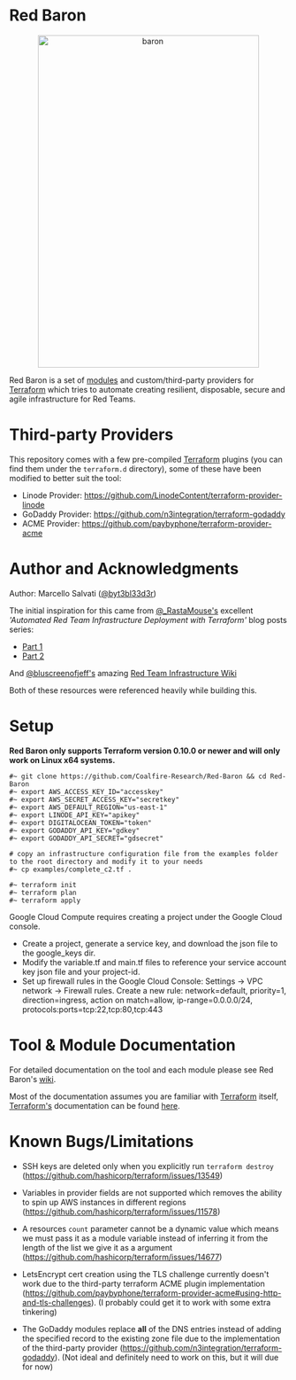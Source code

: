 # Red Baron

<p align="center">
  <img src="https://orig00.deviantart.net/5aae/f/2016/085/0/5/bloody_baron_by_synestesi_art-d9wjp94.jpg" width="400" height="600" alt="baron"/>
</p>


Red Baron is a set of [modules](https://www.terraform.io/docs/modules/index.html) and custom/third-party providers for [Terraform](https://www.terraform.io/) which tries to automate creating resilient, disposable, secure and agile infrastructure for Red Teams.

# Third-party Providers

This repository comes with a few pre-compiled [Terraform](https://www.terraform.io/) plugins (you can find them under the ```terraform.d``` directory), some of these have been modified to better suit the tool:

- Linode Provider: https://github.com/LinodeContent/terraform-provider-linode
- GoDaddy Provider: https://github.com/n3integration/terraform-godaddy
- ACME Provider: https://github.com/paybyphone/terraform-provider-acme

# Author and Acknowledgments

Author: Marcello Salvati ([@byt3bl33d3r](https://twitter.com/byt3bl33d3r))

The initial inspiration for this came from [@_RastaMouse's](https://twitter.com/_RastaMouse) excellent *'Automated Red Team Infrastructure Deployment with Terraform'* blog posts series:
- [Part 1](https://rastamouse.me/2017/08/automated-red-team-infrastructure-deployment-with-terraform---part-1/)
- [Part 2](https://rastamouse.me/2017/09/automated-red-team-infrastructure-deployment-with-terraform---part-2/)

And [@bluscreenofjeff's](https://twitter.com/bluscreenofjeff) amazing [Red Team Infrastructure Wiki](https://github.com/bluscreenofjeff/Red-Team-Infrastructure-Wiki)

Both of these resources were referenced heavily while building this.

# Setup

**Red Baron only supports Terraform version 0.10.0 or newer and will only work on Linux x64 systems.** 

```
#~ git clone https://github.com/Coalfire-Research/Red-Baron && cd Red-Baron
#~ export AWS_ACCESS_KEY_ID="accesskey"
#~ export AWS_SECRET_ACCESS_KEY="secretkey"
#~ export AWS_DEFAULT_REGION="us-east-1"
#~ export LINODE_API_KEY="apikey"
#~ export DIGITALOCEAN_TOKEN="token"
#~ export GODADDY_API_KEY="gdkey"
#~ export GODADDY_API_SECRET="gdsecret"

# copy an infrastructure configuration file from the examples folder to the root directory and modify it to your needs
#~ cp examples/complete_c2.tf .

#~ terraform init
#~ terraform plan
#~ terraform apply
```
Google Cloud Compute requires creating a project under the Google Cloud console. 
- Create a project, generate a service key, and download the json file to the google_keys dir. 
- Modify the variable.tf and main.tf files to reference your service account key json file and your project-id. 
- Set up firewall rules in the Google Cloud Console: Settings -> VPC network -> Firewall rules. Create a new rule: network=default, priority=1, direction=ingress, action on match=allow, ip-range=0.0.0.0/24, protocols:ports=tcp:22,tcp:80,tcp:443

# Tool & Module Documentation

For detailed documentation on the tool and each module please see Red Baron's [wiki](https://github.com/coalfire/pentest-red-baron/wiki).

Most of the documentation assumes you are familiar with [Terraform](https://www.terraform.io/) itself, [Terraform's](https://www.terraform.io/) documentation can be found [here](https://www.terraform.io/docs/index.html).

# Known Bugs/Limitations

- SSH keys are deleted only when you explicitly run ```terraform destroy``` (https://github.com/hashicorp/terraform/issues/13549)

- Variables in provider fields are not supported which removes the ability to spin up AWS instances in different regions (https://github.com/hashicorp/terraform/issues/11578)

- A resources ```count``` parameter cannot be a dynamic value which means we must pass it as a module variable instead of inferring it from the length of the list we give it as a argument (https://github.com/hashicorp/terraform/issues/14677)

- LetsEncrypt cert creation using the TLS challenge currently doesn't work due to the third-party terraform ACME plugin implementation (https://github.com/paybyphone/terraform-provider-acme#using-http-and-tls-challenges). (I probably could get it to work with some extra tinkering)

- The GoDaddy modules replace **all** of the DNS entries instead of adding the specified record to the existing zone file due to the implementation of the third-party provider (https://github.com/n3integration/terraform-godaddy). (Not ideal and definitely need to work on this, but it will due for now)
